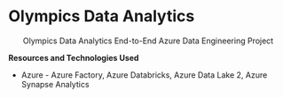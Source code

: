 # Olympics Data Analytics
<p align="center">Olympics Data Analytics End-to-End Azure Data Engineering Project</p>

**Resources and Technologies Used**
- Azure - Azure Factory, Azure Databricks, Azure Data Lake 2, Azure Synapse Analytics


